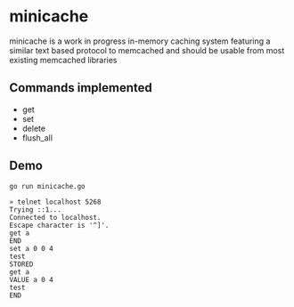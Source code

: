 # minicache

minicache is a work in progress in-memory caching system
featuring a similar text based protocol to memcached and
should be usable from most existing memcached libraries

## Commands implemented

- get
- set
- delete
- flush_all

## Demo

`go run minicache.go`

````
» telnet localhost 5268
Trying ::1...
Connected to localhost.
Escape character is '^]'.
get a
END
set a 0 0 4
test
STORED
get a
VALUE a 0 4
test
END
````